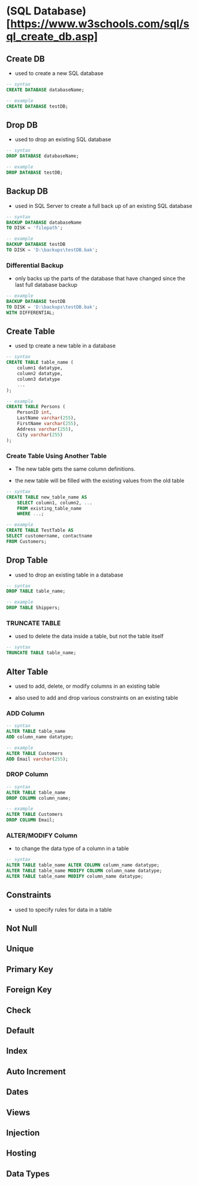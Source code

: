 # (SQL Database)[https://www.w3schools.com/sql/sql_create_db.asp]

## Create DB

- used to create a new SQL database

```sql
-- syntax
CREATE DATABASE databaseName;

-- example
CREATE DATABASE testDB;
```

## Drop DB

- used to drop an existing SQL database

```sql
-- syntax
DROP DATABASE databaseName;

-- example
DROP DATABASE testDB;
```

## Backup DB

- used in SQL Server to create a full back up of an existing SQL database

```sql
-- syntax
BACKUP DATABASE databaseName 
TO DISK = 'filepath';

-- example
BACKUP DATABASE testDB
TO DISK = 'D:\backups\testDB.bak';
```

### Differential Backup

- only backs up the parts of the database that have changed since the last full database backup

```sql
-- example
BACKUP DATABASE testDB
TO DISK = 'D:\backups\testDB.bak';
WITH DIFFERENTIAL;
```

## Create Table

- used tp create a new table in a database

```sql
-- syntax
CREATE TABLE table_name (
    column1 datatype,
    column2 datatype,
    column3 datatype
    ...
);

-- example
CREATE TABLE Persons (
    PersonID int, 
    LastName varchar(255),
    FirstName varchar(255),
    Address varchar(255),
    City varchar(255)
);
```

### Create Table Using Another Table

- The new table gets the same column definitions.

- the new table will be filled with the existing values from the old table

```sql
-- syntax
CREATE TABLE new_table_name AS
    SELECT column1, column2, ...
    FROM existing_table_name
    WHERE ...;

-- example
CREATE TABLE TestTable AS 
SELECT customername, contactname
FROM Customers;

```

## Drop Table

- used to drop an existing table in a database

```sql
-- syntax 
DROP TABLE table_name;

-- example
DROP TABLE Shippers;
```

### TRUNCATE TABLE

- used to delete the data inside a table, but not the table itself

```sql
-- syntax
TRUNCATE TABLE table_name;
```

## Alter Table

- used to add, delete, or modify columns in an existing table

- also used to add and drop various constraints on an existing table

### ADD Column

```sql
-- syntax 
ALTER TABLE table_name 
ADD column_name datatype;

-- example
ALTER TABLE Customers
ADD Email varchar(255);
```

### DROP Column

```sql
-- syntax
ALTER TABLE table_name
DROP COLUMN column_name;

-- example
ALTER TABLE Customers
DROP COLUMN Email;
```

### ALTER/MODIFY Column

- to change the data type of a column in a table

```sql
-- syntax
ALTER TABLE table_name ALTER COLUMN column_name datatype;
ALTER TABLE table_name MODIFY COLUMN column_name datatype;
ALTER TABLE table_name MODIFY column_name datatype;

```

## Constraints

- used to specify rules for data in a table


## Not Null

## Unique

## Primary Key

## Foreign Key

## Check

## Default 

## Index

## Auto Increment

## Dates 

## Views

## Injection

## Hosting

## Data Types
